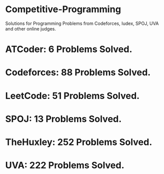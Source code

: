 # Competitive-Programming
Solutions for Programming Problems from Codeforces, Iudex, SPOJ, UVA and other online judges.

# ATCoder: 6 Problems Solved.
# Codeforces: 88 Problems Solved.
# LeetCode: 51 Problems Solved.
# SPOJ: 13 Problems Solved.
# TheHuxley: 252 Problems Solved.
# UVA: 222 Problems Solved.
